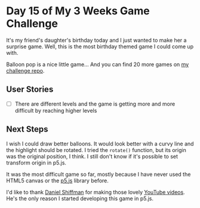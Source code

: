 # Day 15 of My 3 Weeks Game Challenge

It's my friend's daughter's birthday today and I just wanted to make her a surprise game. Well, this is the most birthday themed game I could come up with.

Balloon pop is a nice little game... And you can find 20 more games on [my challenge repo](https://github.com/zsoltime/game-challenge).

## User Stories

- [ ] There are different levels and the game is getting more and more difficult by reaching higher levels

## Next Steps

I wish I could draw better balloons. It would look better with a curvy line and the highlight should be rotated. I tried the `rotate()` function, but its origin was the original position, I think. I still don't know if it's possible to set transform origin in p5.js.

It was the most difficult game so far, mostly because I have never used the HTML5 canvas or the [p5.js](https://github.com/processing/p5.js) library before.

I'd like to thank [Daniel Shiffman](https://github.com/shiffman) for making those lovely [YouTube videos](https://www.youtube.com/channel/UCvjgXvBlbQiydffZU7m1_aw). He's the only reason I started developing this game in p5.js.
